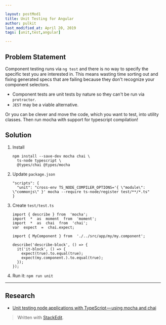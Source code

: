 ```yaml
---

layout: postMod1
title: Unit Testing for Angular
author: pulkit
last_modified_at: April 20, 2019
tags: [unit,test,angular]

---
```


## Problem Statement

Component testing runs via `ng test` and there is no way to specify the specific test you are interested in. This means wasting time sorting out and fixing generated specs that are failing because they don't recognize your component selectors.

* Component tests are unit tests by nature so they can't be run via `protractor`.
* `JEST` may be a viable alternative.

Or you can be clever and move the code, which you want to test, into utility classes. Then run mocha with support for typescript compilation!

## Solution

1. Install
	```
	npm install --save-dev mocha chai \
	  ts-node typescript \
	  @types/chai @types/mocha
	```
2. Update `package.json`
	```
	"scripts": {
	  "unit": "cross-env TS_NODE_COMPILER_OPTIONS='{ \"module\": \"commonjs\" }' mocha --require ts-node/register test/**/*.ts"
	}
	```
3. Create `test/test.ts`
	```
	import { describe } from  'mocha';
	import  *  as  moment  from  'moment';
	import  *  as  chai  from  'chai';
	var  expect  =  chai.expect;

	import { MyComponent } from  './../src/app/my/my.component';

	describe('describe-block', () => {
	  it('it-block', () => {
	    expect(true).to.equal(true);
	    expect(my.component.).to.equal(true);
	  });
	});
	```
1. Run it: `npm run unit`

---

## Research
* [Unit testing node applications with TypeScript — using mocha and chai](https://journal.artfuldev.com/unit-testing-node-applications-with-typescript-using-mocha-and-chai-384ef05f32b2)

> Written with [StackEdit](https://stackedit.io/).
<!--stackedit_data:
eyJoaXN0b3J5IjpbNDE0NjM1OTU3LC0yNzE4ODg1NV19
-->